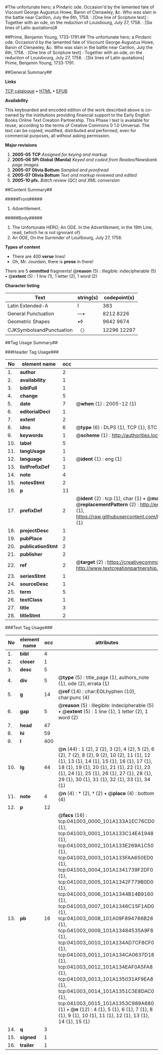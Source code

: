 #The unfortunate hero; a Pindaric ode. Occasion'd by the lamented fate of Viscount George Augustus Howe, Baron of Clenawley, &c. Who was slain in the battle near Carillon, July the 6th, 1758. : [One line of Scripture text] : Together with an ode, on the reduction of Louisbourg, July 27, 1758. : [Six lines of Latin quotations]#

##Prime, Benjamin Young, 1733-1791.##
The unfortunate hero; a Pindaric ode. Occasion'd by the lamented fate of Viscount George Augustus Howe, Baron of Clenawley, &c. Who was slain in the battle near Carillon, July the 6th, 1758. : [One line of Scripture text] : Together with an ode, on the reduction of Louisbourg, July 27, 1758. : [Six lines of Latin quotations]
Prime, Benjamin Young, 1733-1791.

##General Summary##

**Links**

[TCP catalogue](http://www.ota.ox.ac.uk/tcp/)  • 
[HTML](http://tei.it.ox.ac.uk/tcp/Texts-HTML/free/N30/N30950.html)  • 
[EPUB](http://tei.it.ox.ac.uk/tcp/Texts-EPUB/free/N30/N30950.epub)

**Availability**

This keyboarded and encoded edition of the
	       work described above is co-owned by the institutions
	       providing financial support to the Early English Books
	       Online Text Creation Partnership. This Phase I text is
	       available for reuse, according to the terms of Creative
	       Commons 0 1.0 Universal. The text can be copied,
	       modified, distributed and performed, even for
	       commercial purposes, all without asking permission.

**Major revisions**

1. __2005-05__ __TCP__ *Assigned for keying and markup*
1. __2005-06__ __SPi Global (Manila)__ *Keyed and coded from Readex/Newsbank page images*
1. __2005-07__ __Olivia Bottum__ *Sampled and proofread*
1. __2005-07__ __Olivia Bottum__ *Text and markup reviewed and edited*
1. __2005-10__ __pfs.__ *Batch review (QC) and XML conversion*

##Content Summary##

#####Front#####

1. Advertiſement.

#####Body#####

1. The Unfortunate HERO; An ODE.
In the Advertiſement, in the 19th Line, read, (which he is not ignorant of)
1. An ODE, On the Surrender of Louiſbourg, July 27, 1758.

**Types of content**

  * There are 400 **verse** lines!
  * Oh, Mr. Jourdain, there is **prose** in there!

There are 5 **ommitted** fragments! 
 @__reason__ (5) : illegible: indecipherable (5)  •  @__extent__ (5) : 1 line (1), 1 letter (2), 1 word (2)

**Character listing**


|Text|string(s)|codepoint(s)|
|---|---|---|
|Latin Extended-A|ſ|383|
|General Punctuation|—•|8212 8226|
|Geometric Shapes|▪◊|9642 9674|
|CJKSymbolsandPunctuation|〈〉|12296 12297|

##Tag Usage Summary##

###Header Tag Usage###

|No|element name|occ|attributes|
|---|---|---|---|
|1.|__author__|2||
|2.|__availability__|1||
|3.|__biblFull__|1||
|4.|__change__|5||
|5.|__date__|7| @__when__ (1) : 2005-12 (1)|
|6.|__editorialDecl__|1||
|7.|__extent__|2||
|8.|__idno__|6| @__type__ (6) : DLPS (1), TCP (1), STC (1), NOTIS (1), IMAGE-SET (1), EVANS-CITATION (1)|
|9.|__keywords__|1| @__scheme__ (1) : http://authorities.loc.gov/ (1)|
|10.|__label__|5||
|11.|__langUsage__|1||
|12.|__language__|1| @__ident__ (1) : eng (1)|
|13.|__listPrefixDef__|1||
|14.|__note__|4||
|15.|__notesStmt__|2||
|16.|__p__|11||
|17.|__prefixDef__|2| @__ident__ (2) : tcp (1), char (1)  •  @__matchPattern__ (2) : ([0-9\-]+):([0-9IVX]+) (1), (.+) (1)  •  @__replacementPattern__ (2) : http://eebo.chadwyck.com/downloadtiff?vid=$1&page=$2 (1), https://raw.githubusercontent.com/textcreationpartnership/Texts/master/tcpchars.xml#$1 (1)|
|18.|__projectDesc__|1||
|19.|__pubPlace__|2||
|20.|__publicationStmt__|2||
|21.|__publisher__|2||
|22.|__ref__|2| @__target__ (2) : https://creativecommons.org/publicdomain/zero/1.0/ (1), http://www.textcreationpartnership.org/docs/. (1)|
|23.|__seriesStmt__|1||
|24.|__sourceDesc__|1||
|25.|__term__|5||
|26.|__textClass__|1||
|27.|__title__|3||
|28.|__titleStmt__|2||


###Text Tag Usage###

|No|element name|occ|attributes|
|---|---|---|---|
|1.|__bibl__|4||
|2.|__closer__|1||
|3.|__desc__|5||
|4.|__div__|5| @__type__ (5) : title_page (1), authors_note (1), ode (2), errata (1)|
|5.|__g__|14| @__ref__ (14) : char:EOLhyphen (10), char:punc (4)|
|6.|__gap__|5| @__reason__ (5) : illegible: indecipherable (5)  •  @__extent__ (5) : 1 line (1), 1 letter (2), 1 word (2)|
|7.|__head__|47||
|8.|__hi__|59||
|9.|__l__|400||
|10.|__lg__|44| @__n__ (44) : 1 (2), 2 (2), 3 (2), 4 (2), 5 (2), 6 (2), 7 (2), 8 (2), 9 (2), 10 (2), 11 (1), 12 (1), 13 (1), 14 (1), 15 (1), 16 (1), 17 (1), 18 (1), 19 (1), 20 (1), 21 (1), 22 (1), 23 (1), 24 (1), 25 (1), 26 (1), 27 (1), 28 (1), 29 (1), 30 (1), 31 (1), 32 (1), 33 (1), 34 (1)|
|11.|__note__|4| @__n__ (4) : * (2), † (2)  •  @__place__ (4) : bottom (4)|
|12.|__p__|12||
|13.|__pb__|16| @__facs__ (16) : tcp:041003_0000_101A133A1EC76CD0 (1), tcp:041003_0001_101A133C14E41948 (1), tcp:041003_0002_101A133E269A1C50 (1), tcp:041003_0003_101A133FAA650ED0 (1), tcp:041003_0004_101A1341739F2DF0 (1), tcp:041003_0005_101A1342F779B0D0 (1), tcp:041003_0006_101A1344B14B9160 (1), tcp:041003_0007_101A1346C15F1AD0 (1), tcp:041003_0008_101A09F894766B28 (1), tcp:041003_0009_101A13484535A9F8 (1), tcp:041003_0010_101A134AD7CF8CF0 (1), tcp:041003_0011_101A134CA0637D18 (1), tcp:041003_0012_101A134EAF0A5FA8 (1), tcp:041003_0013_101A135031AF9EA8 (1), tcp:041003_0014_101A1351C3E8DAC0 (1), tcp:041003_0015_101A1353C989A680 (1)  •  @__n__ (12) : 4 (1), 5 (1), 6 (1), 7 (1), 8 (1), 9 (1), 10 (1), 11 (1), 12 (1), 13 (1), 14 (1), 15 (1)|
|14.|__q__|3||
|15.|__signed__|1||
|16.|__trailer__|1||
